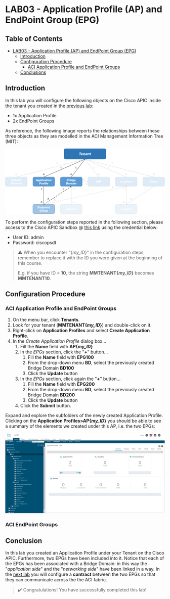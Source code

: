 # LAB03 - Application Profile (AP) and EndPoint Group (EPG)

## Table of Contents

- [LAB03 - Application Profile (AP) and EndPoint Group (EPG)](#lab03---application-profile-(ap)-and-endpoint-group-(epg))
  - [Introduction](#introduction)
  - [Configuration Procedure](#configuration-procedure)
    - [ACI Application Profile and EndPoint Groups](#aci-application-profile-and-endpoint-groups)
  - [Conclusions](#conclusions)

## Introduction

In this lab you will configure the following objects on the Cisco APIC inside the tenant you created in the [previous lab](../LAB2/LAB02_instructions.md):
- 1x Application Profile
- 2x EndPoint Groups

As reference, the following image reports the relationships between these three objects as they are modelled in the ACI Management Information Tree (MIT):

![mit](images/mit.png)

To perform the configuration steps reported in the following section, please access to the Cisco APIC Sandbox @ [this link](https://sandboxapicdc.cisco.com/#) using the credential below:

- User ID: admin
- Password: ciscopsdt

> :warning: When you encounter "{*my_ID*}" in the configuration steps, remember to replace it with the ID you were given at the beginning of this course.
> 
> E.g. if you have ID = **10**, the string **MMTENANT{*my_ID*}** becomes **MMTENANT10**.

## Configuration Procedure

### ACI Application Profile and EndPoint Groups

1. On the menu bar, click **Tenants**.
2. Look for your tenant (**MMTENANT{*my_ID*}**) and double-click on it.
3. Right-click on **Application Profiles** and select **Create Application Profile**.
4. In the _Create Application Profile_ dialog box...
   1. Fill the **Name** field with **AP{*my_ID*}**
   2. In the _EPGs_ section, click the "**+**" button...
      1. Fill the **Name** field with **EPG100**
      2. From the drop-down menu **BD**, select the previously created Bridge Domain **BD100**
      3. Click the **Update** button
   3. In the _EPGs_ section, click again the "**+**" button...
      1. Fill the **Name** field with **EPG200**
      2. From the drop-down menu **BD**, select the previously created Bridge Domain **BD200**
      3. Click the **Update** button 
   4. Click the **Submit** button.

Expand and explore the subfolders of the newly created Application Profile. Clicking on the **Application Profiles>AP{*my_ID*}** you should be able to see a summary of the elements we created under this AP, i.e. the two EPGs:

![ap_epgs](images/ap_epgs.png)

### ACI EndPoint Groups

## Conclusion

In this lab you created an Application Profile under your Tenant on the Cisco APIC. Furthermore, two EPGs have been included into it. Notice that each of the EPGs has been associated with a Bridge Domain: in this way the "_application side_" and the "_networking side_" have been linked in a way. In the [next lab](../LAB4/LAB04_instructions.md) you will configure a **contract** between the two EPGs so that they can communicate across the the ACI fabric.

> :heavy_check_mark: Congratulations! You have successfully completed this lab!
